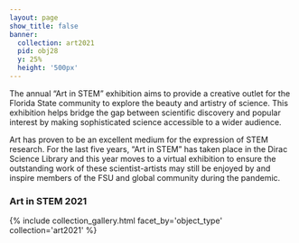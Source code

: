 ```yaml
---
layout: page
show_title: false
banner:
  collection: art2021
  pid: obj28
  y: 25%
  height: '500px'
---
```


The annual “Art in STEM” exhibition aims to provide a creative outlet for the Florida State community to explore the beauty and artistry of science. This exhibition helps bridge the gap between scientific discovery and popular interest by making sophisticated science accessible to a wider audience. 

Art has proven to be an excellent medium for the expression of STEM research. For the last five years, “Art in STEM” has taken place in the Dirac Science Library and this year moves to a virtual exhibition to ensure the outstanding work of these scientist-artists may still be enjoyed by and inspire members of the FSU and global community during the pandemic. 


### Art in STEM 2021

{% include collection_gallery.html facet_by='object_type' collection='art2021' %}
